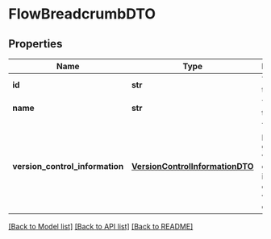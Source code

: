 # FlowBreadcrumbDTO

## Properties
Name | Type | Description | Notes
------------ | ------------- | ------------- | -------------
**id** | **str** | The id of the group. | [optional] 
**name** | **str** | The id of the group. | [optional] 
**version_control_information** | [**VersionControlInformationDTO**](VersionControlInformationDTO.md) | The process group version control information or null if not version controlled. | [optional] 

[[Back to Model list]](../README.md#documentation-for-models) [[Back to API list]](../README.md#documentation-for-api-endpoints) [[Back to README]](../README.md)


